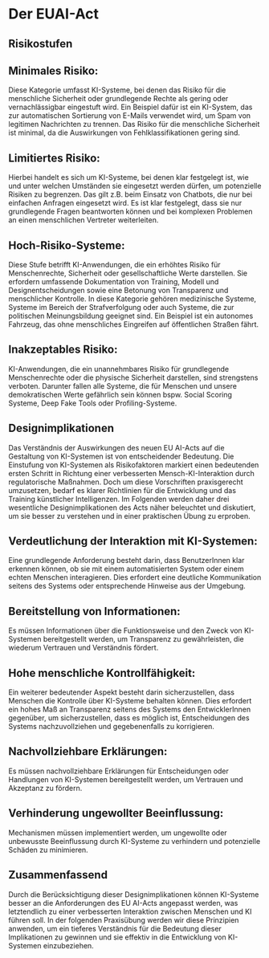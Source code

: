 # Der EUAI-Act

## <span class="summary-heading">Risikostufen</span>

## Minimales Risiko: 
Diese Kategorie umfasst KI-Systeme, bei denen das Risiko für die menschliche Sicherheit oder grundlegende Rechte als gering oder vernachlässigbar eingestuft wird. Ein Beispiel dafür ist ein KI-System, das zur automatischen Sortierung von E-Mails verwendet wird, um Spam von legitimen Nachrichten zu trennen. Das Risiko für die menschliche Sicherheit ist minimal, da die Auswirkungen von Fehlklassifikationen gering sind.
## Limitiertes Risiko: 
Hierbei handelt es sich um KI-Systeme, bei denen klar festgelegt ist, wie und unter welchen Umständen sie eingesetzt werden dürfen, um potenzielle Risiken zu begrenzen. Das gilt z.B. beim Einsatz von Chatbots, die nur bei einfachen Anfragen eingesetzt wird. Es ist klar festgelegt, dass sie nur grundlegende Fragen beantworten können und bei komplexen Problemen an einen menschlichen Vertreter weiterleiten.
## Hoch-Risiko-Systeme: 
Diese Stufe betrifft KI-Anwendungen, die ein erhöhtes Risiko für Menschenrechte, Sicherheit oder gesellschaftliche Werte darstellen. Sie erfordern umfassende Dokumentation von Training, Modell und Designentscheidungen sowie eine Betonung von Transparenz und menschlicher Kontrolle. In diese Kategorie gehören medizinische Systeme, Systeme im Bereich der Strafverfolgung oder auch Systeme, die zur politischen Meinungsbildung geeignet sind. Ein Beispiel ist ein autonomes Fahrzeug, das ohne menschliches Eingreifen auf öffentlichen Straßen fährt.
## Inakzeptables Risiko: 
KI-Anwendungen, die ein unannehmbares Risiko für grundlegende Menschenrechte oder die physische Sicherheit darstellen, sind strengstens verboten. Darunter fallen alle Systeme, die für Menschen und unsere demokratischen Werte gefährlich sein können bspw. Social Scoring Systeme, Deep Fake Tools oder Profiling-Systeme.

## <span class="summary-heading">Designimplikationen</span>
Das Verständnis der Auswirkungen des neuen EU AI-Acts auf die Gestaltung von KI-Systemen ist von entscheidender Bedeutung. Die Einstufung von KI-Systemen als Risikofaktoren markiert einen bedeutenden ersten Schritt in Richtung einer verbesserten Mensch-KI-Interaktion durch regulatorische Maßnahmen. Doch um diese Vorschriften praxisgerecht umzusetzen, bedarf es klarer Richtlinien für die Entwicklung und das Training künstlicher Intelligenzen. 
Im Folgenden werden daher drei wesentliche Designimplikationen des Acts näher beleuchtet und diskutiert, um sie besser zu verstehen und in einer praktischen Übung zu erproben.

## Verdeutlichung der Interaktion mit KI-Systemen:
Eine grundlegende Anforderung besteht darin, dass BenutzerInnen klar erkennen können, ob sie mit einem automatisierten System oder einem echten Menschen interagieren. Dies erfordert eine deutliche Kommunikation seitens des Systems oder entsprechende Hinweise aus der Umgebung.
## Bereitstellung von Informationen: 
Es müssen Informationen über die Funktionsweise und den Zweck von KI-Systemen bereitgestellt werden, um Transparenz zu gewährleisten, die wiederum Vertrauen und Verständnis fördert.
## Hohe menschliche Kontrollfähigkeit: 
Ein weiterer bedeutender Aspekt besteht darin sicherzustellen, dass Menschen die Kontrolle über KI-Systeme behalten können. Dies erfordert ein hohes Maß an Transparenz seitens des Systems den EntwicklerInnen gegenüber, um sicherzustellen, dass es möglich ist, Entscheidungen des Systems nachzuvollziehen und gegebenenfalls zu korrigieren.
## Nachvollziehbare Erklärungen: 
Es müssen nachvollziehbare Erklärungen für Entscheidungen oder Handlungen von KI-Systemen bereitgestellt werden, um Vertrauen und Akzeptanz zu fördern.
## Verhinderung ungewollter Beeinflussung: 
Mechanismen müssen implementiert werden, um ungewollte oder unbewusste Beeinflussung durch KI-Systeme zu verhindern und potenzielle Schäden zu minimieren.


## <span class="summary-heading">Zusammenfassend</span>
Durch die Berücksichtigung dieser Designimplikationen können KI-Systeme besser an die Anforderungen des EU AI-Acts angepasst werden, was letztendlich zu einer verbesserten Interaktion zwischen Menschen und KI führen soll. In der folgenden Praxisübung werden wir diese Prinzipien anwenden, um ein tieferes Verständnis für die Bedeutung dieser Implikationen zu gewinnen und sie effektiv in die Entwicklung von KI-Systemen einzubeziehen.